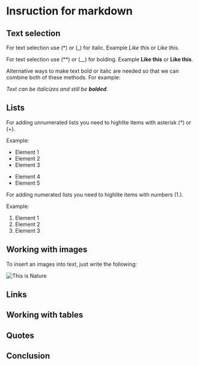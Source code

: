 # Insruction for markdown

## Text selection

For text selection use (*) or (_) for italic. Example *Like this* or _Like this_.

For text selection use (**) or (__) for bolding. Example **Like this** or __Like this__.

Alternative ways to make text bold or italic are needed so that we can combine both of these methods. For example:

_Text can be italicizes and still be **bolded**_.

## Lists

For adding unnumerated lists you need to highlite items with asterisk (*) or (+). 

Example:
* Element 1
* Element 2
* Element 3
+ Element 4
+ Element 5


For adding numerated lists you need to highlite items with numbers (1.). 

Example:
1. Element 1
2. Element 2
3. Element 3

## Working with images 

To insert an images into text, just write the following: 

![This is Nature](tree.jpeg)  

## Links

## Working with tables

## Quotes

## Conclusion